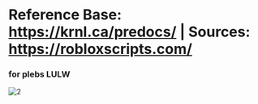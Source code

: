 
# Reference Base: https://krnl.ca/predocs/ | Sources: https://robloxscripts.com/ #

### for plebs LULW

![2](https://user-images.githubusercontent.com/66913721/152613839-0f3aebe2-c7fe-40a7-a4bb-64644e255301.png)


  
